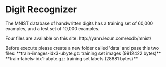 # Digit Recognizer
 <p>
The MNIST database of handwritten digits has a training set of 60,000 examples, and a test set of 10,000 examples.
  <p/>
  <p>
Four files are available on this site: http://yann.lecun.com/exdb/mnist/ 
  <p/>
Before execute please create a new folder called 'data' and pase this two files:
 **train-images-idx3-ubyte.gz:  training set images (9912422 bytes)** 
 **train-labels-idx1-ubyte.gz:  training set labels (28881 bytes)**
